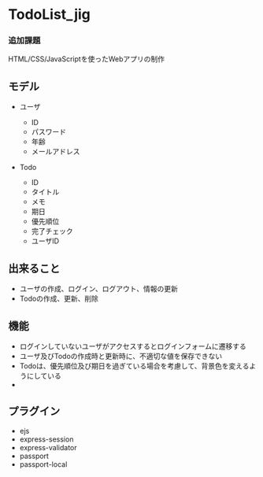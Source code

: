 # TodoList_jig

### 追加課題
HTML/CSS/JavaScriptを使ったWebアプリの制作

## モデル
- ユーザ
  - ID
  - パスワード
  - 年齢
  - メールアドレス

- Todo
  - ID
  - タイトル
  - メモ
  - 期日
  - 優先順位
  - 完了チェック
  - ユーザID

## 出来ること
- ユーザの作成、ログイン、ログアウト、情報の更新
- Todoの作成、更新、削除

## 機能
- ログインしていないユーザがアクセスするとログインフォームに遷移する
- ユーザ及びTodoの作成時と更新時に、不適切な値を保存できない
- Todoは、優先順位及び期日を過ぎている場合を考慮して、背景色を変えるようにしている
- 

  
## プラグイン
- ejs
- express-session
- express-validator
- passport
- passport-local
